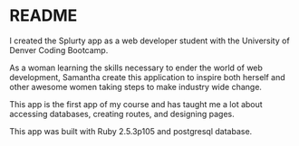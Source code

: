 # README

I created the Splurty app as a web developer student with the University of Denver Coding Bootcamp. 

As a woman learning the skills necessary to ender the world of web development, Samantha create this application to inspire both herself and other awesome women taking steps to make industry wide change.

This app is the first app of my course and has taught me a lot about accessing databases, creating routes, and designing pages.

This app was built with Ruby 2.5.3p105 and postgresql database.
